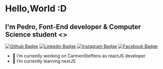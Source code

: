 # Hello,World :D
<h2>I'm Pedro, Font-End developer & Computer Science student <> </h2>

[![Github Badge](https://img.shields.io/badge/GitHub-100000?style=for-the-badge&logo=github&logoColor=white)](https://github.com/PedroNestor2077)
[![Linkedin Badge](https://img.shields.io/badge/LinkedIn-0077B5?style=for-the-badge&logo=linkedin&logoColor=white)](https://www.linkedin.com/in/pedro-nestor-a67241200/)
[![Instagram Badge](https://img.shields.io/badge/Instagram-E4405F?style=for-the-badge&logo=instagram&logoColor=white)](https://www.instagram.com/pedro__yyy/)
[![Facebook Badge](https://img.shields.io/badge/Facebook-1877F2?style=for-the-badge&logo=facebook&logoColor=white)](https://www.facebook.com/pedro.nestor.98)



- 🔭 I’m currently working on CarmenSteffens as reactJS developer
- 🌱 I’m currently learning nextJS
